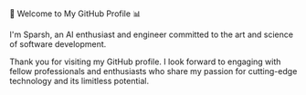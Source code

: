 👋 Welcome to My GitHub Profile 📊

I'm Sparsh, an AI enthusiast and engineer committed to the art and science of software development.

Thank you for visiting my GitHub profile. I look forward to engaging with fellow professionals and enthusiasts who share my passion for cutting-edge technology and its limitless potential.








